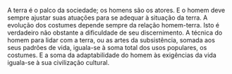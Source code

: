 ﻿A terra é o palco da sociedade; os homens são os atores. E o homem deve sempre ajustar suas atuações para se adequar à situação da terra. A evolução dos costumes depende sempre da relação homem-terra. Isto é verdadeiro não obstante a dificuldade de seu discernimento. A técnica do homem para lidar com a terra, ou as artes da subsistência, somada aos seus padrões de vida, iguala-se à soma total dos usos populares, os costumes. E a soma da adaptabilidade do homem às exigências da vida iguala-se à sua civilização cultural.